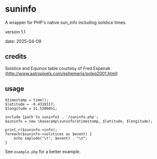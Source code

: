 # suninfo
A wrapper for PHP's native sun_info including solstice times.

version 1.1

date: 2025-04-09

## credits 

Solstice and Equinox table courtesy of Fred Espenak (http://www.astropixels.com/ephemeris/soleq2001.html)

## usage
```
$timestamp = time();
$latitude = -0.4319317;
$longitude = 51.5286051;

include {path to suninfo} . '/suninfo.php';
$suninfo = new \basecamp\suninfo($timestamp, $latitude, $longitude);

print_r($suninfo->info);
foreach($suninfo->solstices as $event) {
	echo implode("\t", $event) . "\n";
}
```

See `example.php` for a better example.
